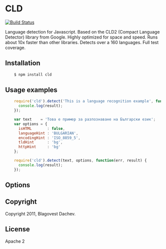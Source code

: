 # CLD
[![Build Status](https://secure.travis-ci.org/dachev/cld.png)](http://travis-ci.org/#!/dachev/cld)

Language detection for Javascript. Based on the CLD2 (Compact Language Detector) library from Google. Highly optimized for space and speed. Runs about 10x faster than other libraries. Detects over a 160 languages. Full test coverage.

## Installation

``` bash
    $ npm install cld
```

## Usage examples

``` javascript
    require('cld').detect('This is a language recognition example', function(err, result) {
      console.log(result);
    });

    var text    = 'Това е пример за разпознаване на Български език';
    var options = {
      isHTML       : false,
      languageHint : 'BULGARIAN',
      encodingHint : 'ISO_8859_5',
      tldHint      : 'bg',
      httpHint     : 'bg'
    };

    require('cld').detect(text, options, function(err, result) {
      console.log(result);
    });
```


## Options

## Copyright
Copyright 2011, Blagovest Dachev.

## License
Apache 2